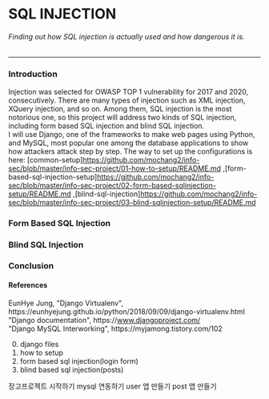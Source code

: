 # SQL INJECTION
###### Finding out how SQL injection is actually used and how dangerous it is.
------------------

### Introduction
Injection was selected for OWASP TOP 1 vulnerability for 2017 and 2020, consecutively. There are many types of injection such as XML injection, XQuery injection, and so on. Among them, SQL injection is the most notorious one, so this project will address two kinds of SQL injection, including form based SQL injection and blind SQL injection.  
I will use Django, one of the frameworks to make web pages using Python, and MySQL, most popular one among the database applications to show how attackers attack step by step. The way to set up the configurations is here:  [common-setup]<https://github.com/mochang2/info-sec/blob/master/info-sec-project/01-how-to-setup/README.md>  ,[form-based-sql-injection-setup]<https://github.com/mochang2/info-sec/blob/master/info-sec-project/02-form-based-sqlinjection-setup/README.md>  ,[blind-sql-injection]<https://github.com/mochang2/info-sec/blob/master/info-sec-project/03-blind-sqlinjection-setup/README.md>

### Form Based SQL Injection

### Blind SQL Injection

### Conclusion

#### References
<!--- span is used to prevent hyperlinks ---> 
EunHye Jung, "Django Virtualenv", ht<span>tps://</span>eunhyejung.github.io/python/2018/09/09/django-virtualenv.html  
"Django documentation", ht<span>tps://</span>www.djangoproject.com/  
"Django MySQL Interworking", ht<span>tps://</span>myjamong.tistory.com/102


00. django files
01. how to setup
02. form based sql injection(login form)
03. blind based sql injection(posts)


장고프로젝트 시작하기
mysql 연동하기
user 앱 만들기
post 앱 만들기